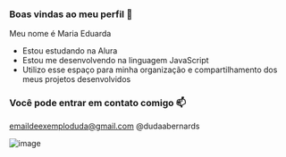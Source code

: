 ### Boas vindas ao meu perfil 💛


Meu nome é Maria Eduarda

- Estou estudando na Alura
- Estou me desenvolvendo na linguagem JavaScript
- Utilizo esse espaço para minha organização e compartilhamento dos meus projetos desenvolvidos
### Você pode entrar em contato comigo 📫

emaildeexemploduda@gmail.com
@dudaabernards

![image](https://github.com/dudabernardes/dudabernardes1/assets/173817213/eb5bd10c-ce75-40a4-9b91-f7301a194d14)
